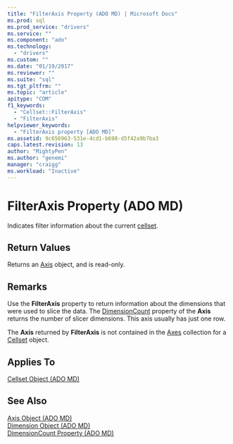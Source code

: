 ```yaml
---
title: "FilterAxis Property (ADO MD) | Microsoft Docs"
ms.prod: sql
ms.prod_service: "drivers"
ms.service: ""
ms.component: "ado"
ms.technology:
  - "drivers"
ms.custom: ""
ms.date: "01/19/2017"
ms.reviewer: ""
ms.suite: "sql"
ms.tgt_pltfrm: ""
ms.topic: "article"
apitype: "COM"
f1_keywords: 
  - "Cellset::FilterAxis"
  - "FilterAxis"
helpviewer_keywords: 
  - "FilterAxis property [ADO MD]"
ms.assetid: 9c656963-531e-4cd1-b698-d5f42a9b7ba3
caps.latest.revision: 13
author: "MightyPen"
ms.author: "genemi"
manager: "craigg"
ms.workload: "Inactive"
---
```

# FilterAxis Property (ADO MD)
Indicates filter information about the current [cellset](../../../ado/reference/ado-md-api/cellset-object-ado-md.md).  
  
## Return Values  
 Returns an [Axis](../../../ado/reference/ado-md-api/axis-object-ado-md.md) object, and is read-only.  
  
## Remarks  
 Use the **FilterAxis** property to return information about the dimensions that were used to slice the data. The [DimensionCount](../../../ado/reference/ado-md-api/dimensioncount-property-ado-md.md) property of the **Axis** returns the number of slicer dimensions. This axis usually has just one row.  
  
 The **Axis** returned by **FilterAxis** is not contained in the [Axes](../../../ado/reference/ado-md-api/axes-collection-ado-md.md) collection for a [Cellset](../../../ado/reference/ado-md-api/cellset-object-ado-md.md) object.  
  
## Applies To  
 [Cellset Object (ADO MD)](../../../ado/reference/ado-md-api/cellset-object-ado-md.md)  
  
## See Also  
 [Axis Object (ADO MD)](../../../ado/reference/ado-md-api/axis-object-ado-md.md)   
 [Dimension Object (ADO MD)](../../../ado/reference/ado-md-api/dimension-object-ado-md.md)   
 [DimensionCount Property (ADO MD)](../../../ado/reference/ado-md-api/dimensioncount-property-ado-md.md)
